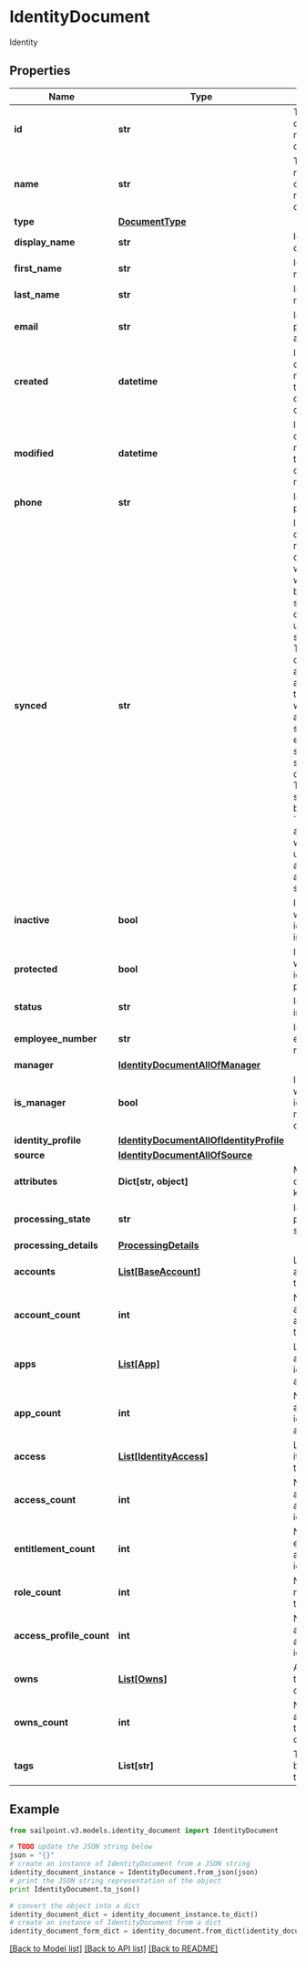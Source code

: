 # IdentityDocument

Identity

## Properties

Name | Type | Description | Notes
------------ | ------------- | ------------- | -------------
**id** | **str** | The unique ID of the referenced object. | 
**name** | **str** | The human readable name of the referenced object. | 
**type** | [**DocumentType**](DocumentType.md) |  | 
**display_name** | **str** | Identity&#39;s display name. | [optional] 
**first_name** | **str** | Identity&#39;s first name. | [optional] 
**last_name** | **str** | Identity&#39;s last name. | [optional] 
**email** | **str** | Identity&#39;s primary email address. | [optional] 
**created** | **datetime** | ISO-8601 date-time referring to the time when the object was created. | [optional] 
**modified** | **datetime** | ISO-8601 date-time referring to the time when the object was last modified. | [optional] 
**phone** | **str** | Identity&#39;s phone number. | [optional] 
**synced** | **str** | ISO-8601 date-time referring to the date-time when object was queued to be synced into search database for use in the search API.   This date-time changes anytime there is an update to the object, which triggers a synchronization event being sent to the search database.  There may be some delay between the &#x60;synced&#x60; time and the time when the updated data is actually available in the search API.  | [optional] 
**inactive** | **bool** | Indicates whether the identity is inactive. | [optional] [default to False]
**protected** | **bool** | Indicates whether the identity is protected. | [optional] [default to False]
**status** | **str** | Identity&#39;s status in SailPoint. | [optional] 
**employee_number** | **str** | Identity&#39;s employee number. | [optional] 
**manager** | [**IdentityDocumentAllOfManager**](IdentityDocumentAllOfManager.md) |  | [optional] 
**is_manager** | **bool** | Indicates whether the identity is a manager of other identities. | [optional] 
**identity_profile** | [**IdentityDocumentAllOfIdentityProfile**](IdentityDocumentAllOfIdentityProfile.md) |  | [optional] 
**source** | [**IdentityDocumentAllOfSource**](IdentityDocumentAllOfSource.md) |  | [optional] 
**attributes** | **Dict[str, object]** | Map or dictionary of key/value pairs. | [optional] 
**processing_state** | **str** | Identity&#39;s processing state. | [optional] 
**processing_details** | [**ProcessingDetails**](ProcessingDetails.md) |  | [optional] 
**accounts** | [**List[BaseAccount]**](BaseAccount.md) | List of accounts associated with the identity. | [optional] 
**account_count** | **int** | Number of accounts associated with the identity. | [optional] 
**apps** | [**List[App]**](App.md) | List of applications the identity has access to. | [optional] 
**app_count** | **int** | Number of applications the identity has access to. | [optional] 
**access** | [**List[IdentityAccess]**](IdentityAccess.md) | List of access items assigned to the identity. | [optional] 
**access_count** | **int** | Number of access items assigned to the identity. | [optional] 
**entitlement_count** | **int** | Number of entitlements assigned to the identity. | [optional] 
**role_count** | **int** | Number of roles assigned to the identity. | [optional] 
**access_profile_count** | **int** | Number of access profiles assigned to the identity. | [optional] 
**owns** | [**List[Owns]**](Owns.md) | Access items the identity owns. | [optional] 
**owns_count** | **int** | Number of access items the identity owns. | [optional] 
**tags** | **List[str]** | Tags that have been applied to the object. | [optional] 

## Example

```python
from sailpoint.v3.models.identity_document import IdentityDocument

# TODO update the JSON string below
json = "{}"
# create an instance of IdentityDocument from a JSON string
identity_document_instance = IdentityDocument.from_json(json)
# print the JSON string representation of the object
print IdentityDocument.to_json()

# convert the object into a dict
identity_document_dict = identity_document_instance.to_dict()
# create an instance of IdentityDocument from a dict
identity_document_form_dict = identity_document.from_dict(identity_document_dict)
```
[[Back to Model list]](../README.md#documentation-for-models) [[Back to API list]](../README.md#documentation-for-api-endpoints) [[Back to README]](../README.md)


